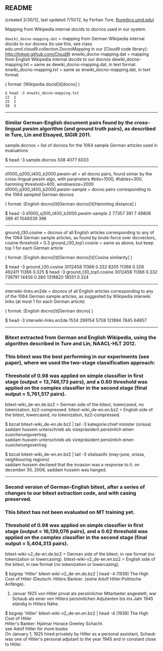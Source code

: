 README 
------
(created 3/30/12, last updated 7/10/12, by Ferhan Ture, fture@cs.umd.edu)

Mapping from Wikipedia internal docids to docnos used in our system.

`dewiki_docno-mapping.dat` = mapping from German Wikipedia internal docids to our docnos (to use this, see class edu.umd.cloud9.collection.DocnoMapping in our [Cloud9 code library]: http://lintool.github.com/Cloud9)
enwiki_docno-mapping.dat = mapping from English Wikipedia internal docids to our docnos
dewiki_docno-mapping.txt = same as dewiki_docno-mapping.dat, in text format.
enwiki_docno-mapping.txt = same as enwiki_docno-mapping.dat, in text format.

( format: [Wikipedia docid]\t[docno] )

```
$ head -3 enwiki_docno-mapping.txt
12	1
25	2
39	3
```
---------------------------------

### Similar German-English document pairs found by the cross-lingual pwsim algorithm (and ground truth pairs), as described in Ture, Lin and Elsayed, SIGIR 2011.

sample.docnos = list of docnos for the 1064 sample German articles used in evaluations

$ head -3 sample.docnos 
508
4077
6033

---------------------------------

d1000_q300_t400_b2000.pwsim-all = all docno pairs, found simiar by the cross-lingual pwsim algo, with parameters #bits=1000, #tables=300, hamming threshold=400, windowsize=2000
d1000_q300_t400_b2000.pwsim-sample = docno pairs corresponding to the 1064 sampled German docnos

( format: [English docno]\t[German docno]\t[Hamming distance] )

$ head -3 d1000_q300_t400_b2000.pwsim-sample
2	77357	391
7	49806	399
41	1049339	396

----------------------------------

ground_t30.cosine = docnos of all English articles corresponding to any of the 1064 German sample articles, as found by brute-force over docvectors, cosine threshold = 0.3
ground_t30_top1.cosine = same as above, but keep top 1 for each German article

( format: [English docno]\t[German docno]\t[Cosine similarity] )

$ head -3 ground_t30.cosine 
3012458	11366	0.332
8205	11366	0.326
492411	11366	0.325
$ head -3 ground_t30_top1.cosine 
3012458	11366	0.332
739791	14456	0.380
1318820	18551	0.324

---------------------------------

interwiki-links.en2de = docnos of all English articles corresponding to any of the 1064 German sample articles, as suggested by Wikipedia interwiki links (at most 1 for each German article)

( format: [English docno]\t[German docno] )

$ head -3 interwiki-links.en2de 
1534	299154
5708	121894
7845	64857

----------------------------------

### Bitext extracted from German and English Wikipedia, using the algorithm described in Ture and Lin, NAACL-HLT 2012.
### This bitext was the best performing in our experiments (see paper), where we used the two-stage classification approach: 
### Threshold of 0.98 was applied on simple classifier in first stage (output = 13,746,173 pairs), and a 0.60 threshold was applied on the complex classifier in the second stage (final output = 5,761,517 pairs). 

bitext-wiki_de-en.de.bz2 = German side of the bitext, lowercased, no tokenization, bz2-compressed. 
bitext-wiki_de-en.en.bz2 = English side of the bitext, lowercased, no tokenization, bz2-compressed.

$ bzcat bitext-wiki_de-en.de.bz2 | tail -3
kategorie:chief minister (orissa)
saddam hussein unterschrieb als vizepräsident persönlich einen zusicherungsvertrag  
saddam hussein unterschrieb als vizepräsident persönlich einen zusicherungsvertrag  

$ bzcat bitext-wiki_de-en.en.bz2 | tail -3
sitalsasthi  (may–june, orissa, neighbouring regions)	
saddam hussein declared that the invasion was a response to it.	
on december 30, 2006, saddam hussein was hanged.

--------------------------------- 

### Second version of German-English bitext, after a series of changes to our bitext extraction code, and with casing preserved.
### This bitext has not been evaluated on MT training yet.
### Threshold of 0.98 was applied on simple classifier in first stage (output = 16,139,076 pairs), and a 0.62 threshold was applied on the complex classifier in the second stage (final output = 5,404,313 pairs).

bitext-wiki-v2_de-en.de.bz2 = German side of the bitext, in raw format (no tokenization or lowercasing).
bitext-wiki-v2_de-en.en.bz2 = English side of the bitext, in raw format (no tokenization or lowercasing).

$ bzgrep 'Hitler' bitext-wiki-v2_de-en.de.bz2 | head -4
(1939) The High Cost of Hitler
(Deutsch: Hitlers Bankier.
(siehe Adolf Hitler:Politische Anfänge).
1. Januar 1925 von Hitler privat als persönlicher Mitarbeiter angestellt, war Schaub als einer von Hitlers persönlichen Adjutanten bis ins Jahr 1945 ständig in Hitlers Nähe.

$ bzgrep 'Hitler' bitext-wiki-v2_de-en.en.bz2 | head -4
(1939) The High Cost of Hitler		
Hitler's Banker: Hjalmar Horace Greeley Schacht.		
see Adolf Hitler for more books		
On January 1, 1925 hired privately by Hitler as a personal assistant, Schaub was one of Hitler's personal adjutant to the year 1945 and in constant close to Hitler.		

